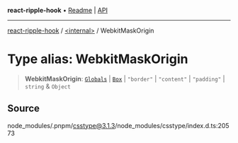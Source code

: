 **react-ripple-hook** • [Readme](../../README.md) \| [API](../../globals.md)

---

[react-ripple-hook](../../README.md) / [\<internal\>](../README.md) / WebkitMaskOrigin

# Type alias: WebkitMaskOrigin

> **WebkitMaskOrigin**: [`Globals`](Globals.md) \| [`Box`](Box.md) \| `"border"` \| `"content"` \| `"padding"` \| `string` & `Object`

## Source

node_modules/.pnpm/csstype@3.1.3/node_modules/csstype/index.d.ts:20573
